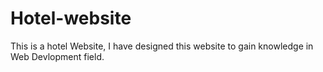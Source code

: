 # Hotel-website
This is a hotel Website, I have designed this website to gain knowledge in Web Devlopment field.
